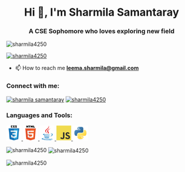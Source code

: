 

<h1 align="center">Hi 👋, I'm Sharmila Samantaray</h1>
<h3 align="center">A CSE Sophomore who loves exploring new field</h3>

<p align="left"> <img src="https://komarev.com/ghpvc/?username=sharmila4250&label=Profile%20views&color=0e75b6&style=flat" alt="sharmila4250" /> </p>

<p align="left"> <a href="https://github.com/ryo-ma/github-profile-trophy"><img src="https://github-profile-trophy.vercel.app/?username=sharmila4250" alt="sharmila4250" /></a> </p>

- 📫 How to reach me **leema.sharmila@gmail.com**

<h3 align="left">Connect with me:</h3>
<p align="left">
<a href="https://linkedin.com/in/sharmila samantaray" target="blank"><img align="center" src="https://cdn.jsdelivr.net/npm/simple-icons@3.0.1/icons/linkedin.svg" alt="sharmila samantaray" height="30" width="40" /></a>
<a href="https://instagram.com/sharmila4250" target="blank"><img align="center" src="https://cdn.jsdelivr.net/npm/simple-icons@3.0.1/icons/instagram.svg" alt="sharmila4250" height="30" width="40" /></a>
</p>

<h3 align="left">Languages and Tools:</h3>
<p align="left"> <a href="https://www.w3schools.com/css/" target="_blank"> <img src="https://raw.githubusercontent.com/devicons/devicon/master/icons/css3/css3-original-wordmark.svg" alt="css3" width="40" height="40"/> </a> <a href="https://www.w3.org/html/" target="_blank"> <img src="https://raw.githubusercontent.com/devicons/devicon/master/icons/html5/html5-original-wordmark.svg" alt="html5" width="40" height="40"/> </a> <a href="https://www.java.com" target="_blank"> <img src="https://raw.githubusercontent.com/devicons/devicon/master/icons/java/java-original.svg" alt="java" width="40" height="40"/> </a> <a href="https://developer.mozilla.org/en-US/docs/Web/JavaScript" target="_blank"> <img src="https://raw.githubusercontent.com/devicons/devicon/master/icons/javascript/javascript-original.svg" alt="javascript" width="40" height="40"/> </a> <a href="https://www.python.org" target="_blank"> <img src="https://raw.githubusercontent.com/devicons/devicon/master/icons/python/python-original.svg" alt="python" width="40" height="40"/> </a> </p>

<p><img align="left" src="https://github-readme-stats.vercel.app/api/top-langs?username=sharmila4250&show_icons=true&locale=en&layout=compact" alt="sharmila4250" /></p>

<p>&nbsp;<img align="center" src="https://github-readme-stats.vercel.app/api?username=sharmila4250&show_icons=true&locale=en" alt="sharmila4250" /></p>

<p><img align="center" src="https://github-readme-streak-stats.herokuapp.com/?user=sharmila4250&" alt="sharmila4250" /></p>

